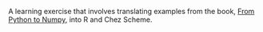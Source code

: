 A learning exercise that involves translating examples from the book, [From Python to Numpy](https://www.labri.fr/perso/nrougier/from-python-to-numpy/), into R and Chez Scheme.
